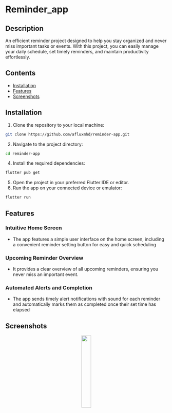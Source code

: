 # Reminder_app


## Description
An efficient reminder project designed to help you stay organized and never miss important tasks or events. With this project, you can easily manage your daily schedule, set timely reminders, and maintain productivity effortlessly.

## Contents
- [Installation](#installation)
- [Features](#features)
- [Screenshots](#screenshots)

## Installation

1. Clone the repository to your local machine:
```bash
git clone https://github.com/afluxmhd/reminder-app.git
```

2. Navigate to the project directory:
```bash
cd reminder-app
```

4. Install the required dependencies:
```bash
flutter pub get
```

5. Open the project in your preferred Flutter IDE or editor.
6. Run the app on your connected device or emulator:
```bash
flutter run
```

## Features

### Intuitive Home Screen
- The app features a simple user interface on the home screen, including a convenient reminder setting button for easy and quick scheduling

###  Upcoming Reminder Overview
- It provides a clear overview of all upcoming reminders, ensuring you never miss an important event.

### Automated Alerts and Completion
- The app sends timely alert notifications with sound for each reminder and automatically marks them as completed once their set time has elapsed


## Screenshots

<p align="center">
  <img src="https://github.com/afluxmhd/reminder-app/assets/93920274/8e1d8750-6a6f-4677-8bfc-26c988558656" width="24%" />
  
</p>



